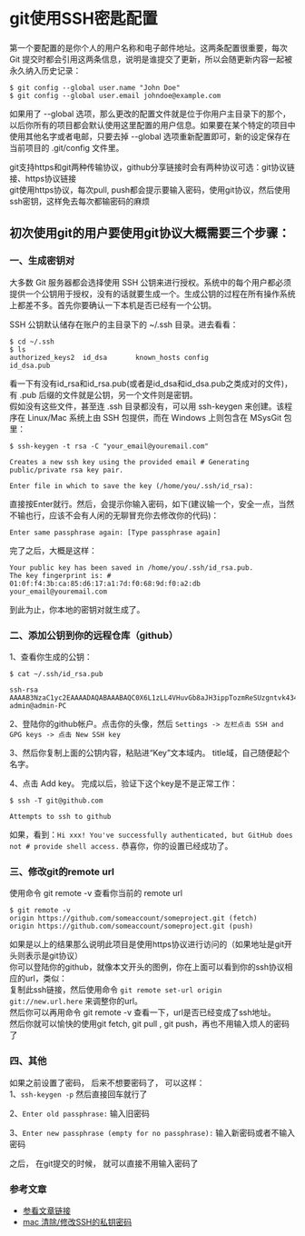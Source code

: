 # git使用SSH密匙配置

### 
第一个要配置的是你个人的用户名称和电子邮件地址。这两条配置很重要，每次 Git 提交时都会引用这两条信息，说明是谁提交了更新，所以会随更新内容一起被永久纳入历史记录：

```
$ git config --global user.name "John Doe"
$ git config --global user.email johndoe@example.com
```

如果用了 --global 选项，那么更改的配置文件就是位于你用户主目录下的那个，以后你所有的项目都会默认使用这里配置的用户信息。如果要在某个特定的项目中使用其他名字或者电邮，只要去掉 --global 选项重新配置即可，新的设定保存在当前项目的 .git/config 文件里。


git支持https和git两种传输协议，github分享链接时会有两种协议可选：git协议链接、https协议链接      
git使用https协议，每次pull, push都会提示要输入密码，使用git协议，然后使用ssh密钥，这样免去每次都输密码的麻烦      

## 初次使用git的用户要使用git协议大概需要三个步骤：
### 一、生成密钥对
大多数 Git 服务器都会选择使用 SSH 公钥来进行授权。系统中的每个用户都必须提供一个公钥用于授权，没有的话就要生成一个。生成公钥的过程在所有操作系统上都差不多。首先你要确认一下本机是否已经有一个公钥。

SSH 公钥默认储存在账户的主目录下的 ~/.ssh 目录。进去看看：     
```
$ cd ~/.ssh
$ ls
authorized_keys2  id_dsa       known_hosts config            id_dsa.pub
```
看一下有没有id_rsa和id_rsa.pub(或者是id_dsa和id_dsa.pub之类成对的文件)，有 .pub 后缀的文件就是公钥，另一个文件则是密钥。    
假如没有这些文件，甚至连 .ssh 目录都没有，可以用 ssh-keygen 来创建。该程序在 Linux/Mac 系统上由 SSH 包提供，而在 Windows 上则包含在 MSysGit 包里：     
```
$ ssh-keygen -t rsa -C "your_email@youremail.com"

Creates a new ssh key using the provided email # Generating public/private rsa key pair.

Enter file in which to save the key (/home/you/.ssh/id_rsa):
```
直接按Enter就行。然后，会提示你输入密码，如下(建议输一个，安全一点，当然不输也行，应该不会有人闲的无聊冒充你去修改你的代码)：      
```
Enter same passphrase again: [Type passphrase again]
```
完了之后，大概是这样：     
```
Your public key has been saved in /home/you/.ssh/id_rsa.pub.
The key fingerprint is: # 01:0f:f4:3b:ca:85:d6:17:a1:7d:f0:68:9d:f0:a2:db your_email@youremail.com
```
到此为止，你本地的密钥对就生成了。       

### 二、添加公钥到你的远程仓库（github）
 1、查看你生成的公钥：        
 ```
 $ cat ~/.ssh/id_rsa.pub
 
 ssh-rsa AAAAB3NzaC1yc2EAAAADAQABAAABAQC0X6L1zLL4VHuvGb8aJH3ippTozmReSUzgntvk434aJ/v7kOdJ/MTyBlWXFCR+HAo3FXRitBqxiX1nKhXpHAZsMciLq8vR3c8E7CjZN733f5AL8uEYJA+YZevY5UCvEg+umT7PHghKYaJwaCxV7sjYP7Z6V79OMCEAGDNXC26IBMdMgOluQjp6o6j2KAdtRBdCDS/QIU5THQDxJ9lBXjk1fiq9tITo/aXBvjZeD+gH/Apkh/0GbO8VQLiYYmNfqqAHHeXdltORn8N7C9lOa/UW3KM7QdXo6J0GFlBVQeTE/IGqhMS5PMln3 admin@admin-PC
 ```
 
 2、登陆你的github帐户。点击你的头像，然后 `Settings -> 左栏点击 SSH and GPG keys -> 点击 New SSH key`
 
 3、然后你复制上面的公钥内容，粘贴进“Key”文本域内。 title域，自己随便起个名字。
 
 4、点击 Add key。
完成以后，验证下这个key是不是正常工作：
```
$ ssh -T git@github.com

Attempts to ssh to github
```
如果，看到：`Hi xxx! You've successfully authenticated, but GitHub does not # provide shell access.` 恭喜你，你的设置已经成功了。


### 三、修改git的remote url
使用命令 git remote -v 查看你当前的 remote url        
```
$ git remote -v
origin https://github.com/someaccount/someproject.git (fetch)
origin https://github.com/someaccount/someproject.git (push)
```
如果是以上的结果那么说明此项目是使用https协议进行访问的（如果地址是git开头则表示是git协议）     
你可以登陆你的github，就像本文开头的图例，你在上面可以看到你的ssh协议相应的url，类似：       
复制此ssh链接，然后使用命令 `git remote set-url origin git://new.url.here` 来调整你的url。        
然后你可以再用命令 git remote -v 查看一下，url是否已经变成了ssh地址。       
然后你就可以愉快的使用git fetch, git pull , git push，再也不用输入烦人的密码了      


### 四、其他
如果之前设置了密码， 后来不想要密码了， 可以这样：              
1、`ssh-keygen -p` 然后直接回车就行了

2、`Enter old passphrase:` 输入旧密码

3、`Enter new passphrase (empty for no passphrase):` 输入新密码或者不输入密码

之后， 在git提交的时候， 就可以直接不用输入密码了


### 参考文章
- [参看文章链接](https://www.cnblogs.com/superGG1990/p/6844952.html)
- [mac 清除/修改SSH的私钥密码](https://blog.csdn.net/qq_36545656/article/details/89478254)

